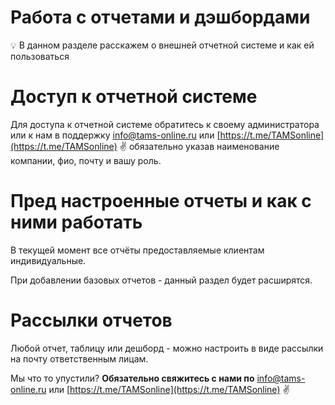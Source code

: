# Работа с отчетами и дэшбордами

<aside>
💡 В данном разделе расскажем о внешней отчетной системе и как ей пользоваться

</aside>

# Доступ к отчетной системе

Для доступа к отчетной системе обратитесь к своему администратора или к нам в поддержку [info@tams-online.ru](mailto:info@tams-onine.ru) или [https://t.me/TAMSonline](https://t.me/TAMSonline) ✌️ обязательно указав наименование компании, фио, почту и вашу роль.

# Пред настроенные отчеты и как с ними работать

В текущей момент все отчёты предоставляемые клиентам индивидуальные.

При добавлении базовых отчетов - данный раздел будет расширятся.

# Рассылки отчетов

Любой отчет, таблицу или дешборд - можно настроить в виде рассылки на почту ответственным лицам.

Мы что то упустили?
**Обязательно свяжитесь с нами по** [info@tams-online.ru](mailto:info@tams-onine.ru) или [https://t.me/TAMSonline](https://t.me/TAMSonline) ✌️
